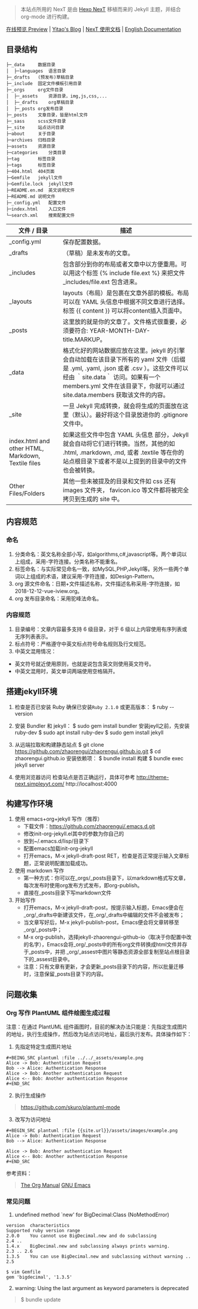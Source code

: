 > 本站点所用的 NexT 是由 [Hexo NexT](https://github.com/iissnan/hexo-theme-next) 移植而来的 Jekyll 主题，并结合 org-mode 进行构建。<!--commit: f951075d9b739d26b42472431995fa68d08796aa-->

<a href="http://simpleyyt.github.io/jekyll-theme-next/" target="_blank">在线预览 Preview</a> | <a href="http://simpleyyt.com" target="_blank">Yitao's Blog</a> | <a href="http://theme-next.simpleyyt.com" target="_blank">NexT 使用文档</a> |  [English Documentation](README.en.md)

## 目录结构
~~~
├─_data		数据目录
│  ├─languages	语言目录
├─_drafts	(预发布)草稿目录
├─_include	固定文件模板引用目录
├─_orgs		org文件目录
│  ├─_assets	资源目录，img,js,css,...
│  ├─_drafts	org草稿目录
│  ├─_posts	org发布目录
├─_posts	文章目录，皆是html文件
├─_sass		scss文件目录
├─_site		站点访问目录
├─about		关于目录
├─archives	归档目录
├─assets	资源目录
├─categories	分类目录
├─tag		标签目录
├─tags		标签目录
├─404.html	404页面
├─Gemfile	jekyll文件	
├─Gemfile.lock	jekyll文件
├─README.en.md	英文说明文件
├─README.md	说明文件
├─_config.yml	配置文件
├─index.html	入口文件
└─search.xml	搜索配置文件
~~~

|文件 / 目录|描述|
|-----------|------|
|_config.yml|保存配置数据。|
|_drafts|（草稿）是未发布的文章。|
|_includes|包含部分到你的布局或者文章中以方便重用。可以用这个标签  {% include file.ext %} 来把文件 _includes/file.ext 包含进来。|
|_layouts|layouts（布局）是包裹在文章外部的模板。布局可以在 YAML 头信息中根据不同文章进行选择。标签  {{ content }} 可以将content插入页面中。|
|_posts|这里放的就是你的文章了。文件格式很重要，必须要符合: YEAR-MONTH-DAY-title.MARKUP。|
|_data|格式化好的网站数据应放在这里。jekyll 的引擎会自动加载在该目录下所有的 yaml 文件（后缀是 .yml, .yaml, .json 或者 .csv ）。这些文件可以经由 ｀site.data｀ 访问。如果有一个 members.yml 文件在该目录下，你就可以通过 site.data.members 获取该文件的内容。|
|_site|一旦 Jekyll 完成转换，就会将生成的页面放在这里（默认）。最好将这个目录放进你的 .gitignore 文件中。|
|index.html and other HTML, Markdown, Textile files|如果这些文件中包含 YAML 头信息 部分，Jekyll 就会自动将它们进行转换。当然，其他的如 .html, .markdown, .md, 或者 .textile 等在你的站点根目录下或者不是以上提到的目录中的文件也会被转换。|
|Other Files/Folders|其他一些未被提及的目录和文件如  css 还有 images 文件夹， favicon.ico 等文件都将被完全拷贝到生成的 site 中。|

## 内容规范
### 命名
1. 分类命名：英文名称全部小写，如algorithms,c#,javascript等。两个单词以上组成，采用-字符连接。分类名称不能重名。
2. 标签命名：与实际常见命名一致，如MySQL,PHP,Jekyll等。另外一些两个单词以上组成的术语，建议采用-字符连接，如Design-Pattern。
3. org 源文件命名：日期+文件描述名称，文件描述名称采用-字符连接，如2018-12-12-vue-iview.org。
4. org 发布目录命名：采用驼峰法命名。

### 内容规范
1. 目录编号：文章内容最多支持 6 级目录，对于 6 级以上内容使用有序列表或无序列表表示。
2. 标点符号：严格遵守中英文标点符号命名规则及行文规范。
3. 中英文混用情况：
 + 英文符号就近使用原则，也就是说包含英文则使用英文符号。
 + 中英文混用时，英文单词两端使用空格隔开。

## 搭建jekyll环境
1. 检查是否已安装 Ruby
确保已安装`Ruby 2.1.0` 或更高版本：
$ ruby --version

2. 安装 Bundler 和 jekyll：
$ sudo gem install bundler
安装jeyll之前，先安装ruby-dev
$ sudo apt install ruby-dev
$ sudo gem install jekyll

3. 从远端拉取和构建静态站点
$ git clone https://github.com/zhaorengui/zhaorengui.github.io.git
$ cd zhaorengui.github.io
安装依赖项：
$ bundle install
构建
$ bundle exec jekyll server

4. 使用浏览器访问
检查站点是否正确运行，具体可参考 http://theme-next.simpleyyt.com/ 
http://localhost:4000

## 构建写作环境
1. 使用 emacs+org+jekyll 写作（推荐）
	- 下载文件：https://github.com/zhaorengui/.emacs.d.git
	- 修改init-org-jekyll.el其中的参数为你自己的
	- 放到~/.emacs.d/lisp/目录下
	- 配置emacs加载init-org-jekyll
	- 打开emacs，M-x jekyll-draft-post RET，检查是否正常提示输入文章标题，正常说明配置加载成功。
2. 使用 markdown 写作
   - 第一种方式：你可以在_orgs/_posts目录下，以markdown格式写文章，每次发布时使用org发布方式发布，即org-publish。
   - 直接在_posts目录下写markdown文件
3. 开始写作
	- 打开emacs，M-x jekyll-draft-post，按提示输入标题，Emacs便会在 _org/_drafts中新建该文件，在_org/_drafts中编辑的文件不会被发布；
	- 当文章写好后，M-x jekyll-publish-post，Emacs便会将文章转移至_org/_posts中；
	- M-x org-publish，选择jekyll-zhaorengui-github-io（取决于你配置中改的名字），Emacs会将_org/_posts中的所有org文件转换成html文件并存于_posts中，并把 _org/_assest中图片等静态资源全部复制至站点根目录下的_assest目录中。
	- 注意：只有文章有更新，才会更新_posts目录下的内容，所以批量迁移时，注意保留_posts目录下的内容。

## 问题收集
### Org 写作 PlantUML 组件绘图生成过程
注意：在通过 PlantUML 组件画图时，目前的解决办法只能是：先指定生成图片的地址，执行生成操作，然后改为站点访问地址，最后执行发布。具体操作如下：
1. 先指定特定生成图片地址
```
#+BEING_SRC plantuml :file ../../_assets/example.png 
Alice -> Bob: Authentication Request
Bob --> Alice: Authentication Response
Alice -> Bob: Another authentication Request
Alice <-- Bob: Another authentication Response
#+END_SRC
```
2. 执行生成操作
> https://github.com/skuro/plantuml-mode

3. 改写为访问地址
```
#+BEGIN_SRC plantuml :file {{site.url}}/assets/images/example.png
Alice -> Bob: Authentication Request
Bob --> Alice: Authentication Response

Alice -> Bob: Another authentication Request
Alice <-- Bob: Another authentication Response
#+END_SRC
```

参考资料： 
> [The Org Manual](http://orgmode.org/manual/index.html)
> [GNU Emacs](https://zhaorengui.github.io/software/2016/06/06/using-emacs/)

### 常见问题
1. undefined method `new' for BigDecimal:Class (NoMethodError)
~~~
version  characteristics                                            Supported ruby version range
2.0.0    You cannot use BigDecimal.new and do subclassing           2.4 ..
1.4.x    BigDecimal.new and subclassing always prints warning.      2.3 .. 2.6
1.3.5    You can use BigDecimal.new and subclassing without warning .. 2.5

$ vim Gemfile
gem 'bigdecimal', '1.3.5'
~~~

2. warning: Using the last argument as keyword parameters is deprecated
> $ bundle update
